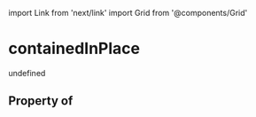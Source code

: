 import Link from 'next/link'
import Grid from '@components/Grid'

# containedInPlace

undefined

## Property of



